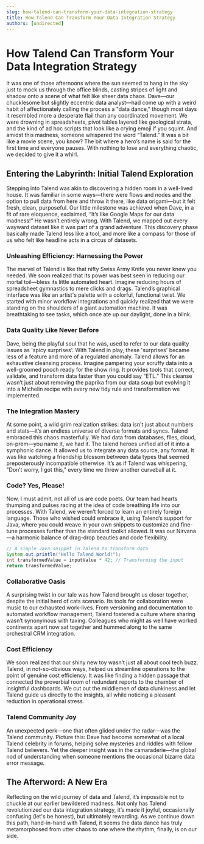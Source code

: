 ```yaml
---
slug: how-talend-can-transform-your-data-integration-strategy
title: How Talend Can Transform Your Data Integration Strategy
authors: [undirected]
---
```



# How Talend Can Transform Your Data Integration Strategy

It was one of those afternoons where the sun seemed to hang in the sky just to mock us through the office blinds, casting stripes of light and shadow onto a scene of what felt like sheer data chaos. Dave—our chucklesome but slightly eccentric data analyst—had come up with a weird habit of affectionately calling the process a "data dance,” though most days it resembled more a desperate flail than any coordinated movement. We were drowning in spreadsheets, pivot tables layered like geological strata, and the kind of ad hoc scripts that look like a crying emoji if you squint. And amidst this madness, someone whispered the word “Talend.” It was a bit like a movie scene, you know? The bit where a hero’s name is said for the first time and everyone pauses. With nothing to lose and everything chaotic, we decided to give it a whirl.

## Entering the Labyrinth: Initial Talend Exploration

Stepping into Talend was akin to discovering a hidden room in a well-lived house. It was familiar in some ways—there were flows and nodes and the option to pull data from here and throw it there, like data origami—but it felt fresh, clean, purposeful. Our little milestone was achieved when Dave, in a fit of rare eloquence, exclaimed, “It’s like Google Maps for our data madness!” He wasn’t entirely wrong. With Talend, we mapped out every wayward dataset like it was part of a grand adventure. This discovery phase basically made Talend less like a tool, and more like a compass for those of us who felt like headline acts in a circus of datasets.

### Unleashing Efficiency: Harnessing the Power

The marvel of Talend is like that nifty Swiss Army Knife you never knew you needed. We soon realized that its power was best seen in reducing our mortal toil—bless its little automated heart. Imagine reducing hours of spreadsheet gymnastics to mere clicks and drags. Talend’s graphical interface was like an artist's palette with a colorful, functional twist. We started with minor workflow integrations and quickly realized that we were standing on the shoulders of a giant automation machine. It was breathtaking to see tasks, which once ate up our daylight, done in a blink.

### Data Quality Like Never Before

Dave, being the playful soul that he was, used to refer to our data quality issues as 'spicy surprises'. With Talend in play, these 'surprises' became less of a feature and more of a regulated anomaly. Talend allows for an exhaustive cleansing process. Imagine pampering your scruffy data into a well-groomed pooch ready for the show ring. It provides tools that correct, validate, and transform data faster than you could say “ETL.” This cleanse wasn’t just about removing the paprika from our data soup but evolving it into a Michelin recipe with every new tidy rule and transformation we implemented.

### The Integration Mastery

At some point, a wild grim realization strikes: data isn't just about numbers and stats—it’s an endless universe of diverse formats and syncs. Talend embraced this chaos masterfully. We had data from databases, files, cloud, on-prem—you name it, we had it. The talend heroes unified all of it into a symphonic dance. It allowed us to integrate any data source, any format. It was like watching a friendship blossom between data types that seemed preposterously incompatible otherwise. It’s as if Talend was whispering, "Don’t worry, I got this," every time we threw another curveball at it.

### Code? Yes, Please!

Now, I must admit, not all of us are code poets. Our team had hearts thumping and pulses racing at the idea of code breathing life into our processes. With Talend, we weren’t forced to learn an entirely foreign language. Those who wished could embrace it, using Talend’s support for Java, where you could weave in your own snippets to customize and fine-tune processes further than the standard toolkit allowed. It was our Nirvana—a harmonic balance of drag-drop beauties and code flexibility.

```java
// A simple Java snippet in Talend to transform data
System.out.println("Hello Talend World!");
int transformedValue = inputValue * 42; // Transforming the input
return transformedValue;
```

### Collaborative Oasis

A surprising twist in our tale was how Talend brought us closer together, despite the initial herd of cats scenario. Its tools for collaboration were music to our exhausted work-lives. From versioning and documentation to automated workflow management, Talend fostered a culture where sharing wasn’t synonymous with taxing. Colleagues who might as well have worked continents apart now sat together and hummed along to the same orchestral CRM integration.

### Cost Efficiency

We soon realized that our shiny new toy wasn’t just all about cool tech buzz. Talend, in not-so-obvious ways, helped us streamline operations to the point of genuine cost efficiency. It was like finding a hidden passage that connected the proverbial room of redundant reports to the chamber of insightful dashboards. We cut out the middlemen of data clunkiness and let Talend guide us directly to the insights, all while noticing a pleasant reduction in operational stress.

### Talend Community Joy

An unexpected perk—one that often glided under the radar—was the Talend community. Picture this: Dave had become somewhat of a local Talend celebrity in forums, helping solve mysteries and riddles with fellow Talend believers. Yet the deeper insight was in the camaraderie—the global nod of understanding when someone mentions the occasional bizarre data error message.

## The Afterword: A New Era

Reflecting on the wild journey of data and Talend, it’s impossible not to chuckle at our earlier bewildered madness. Not only has Talend revolutionized our data integration strategy, it’s made it joyful, occasionally confusing (let's be honest), but ultimately rewarding. As we continue down this path, hand-in-hand with Talend, it seems the data dance has truly metamorphosed from utter chaos to one where the rhythm, finally, is on our side.